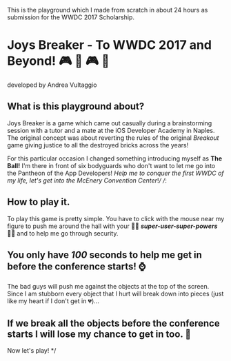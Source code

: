 This is the playground which I made from scratch in about 24 hours as submission for the WWDC 2017 Scholarship.

# Joys Breaker - To WWDC 2017 and Beyond! 🎮 👾 🎮 🤖
  
  developed by Andrea Vultaggio
 
 ## What is this playground about?
 
 Joys Breaker is a game which came out casually during a brainstorming session with a tutor and a mate at the iOS Developer Academy in Naples. The original concept was about reverting the rules of the original *Breakout* game giving justice to all the destroyed bricks across the years!
 
 For this particular occasion I changed something introducing myself as **The Ball!** I'm there in front of six bodyguards who don't want to let me go into the Pantheon of the App Developers!
 *Help me to conquer the first WWDC of my life, let's get into the McEnery Convention Center*!*/
/*:
 ## How to play it.
 
 To play this game is pretty simple. You have to click with the mouse near my figure to push me around the hall  with your 💪🏻 ***super-user-super-powers*** 💪🏻 and to help me go through security.
 
  ## You only have *100* seconds to help me get in before the conference starts!  ⌚️
 
 The bad guys will push me against the objects at the top of the screen. Since I am stubborn every object that I hurt will break down into pieces (just like my heart if I don't get in 💔)...
 
   ## If we break all the objects before the conference starts I will lose my chance to get in too.   👀
 
 Now let's play! */
